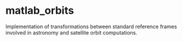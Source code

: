 # matlab_orbits
Implementation of transformations between standard reference frames involved in astronomy and satellite orbit computations.
